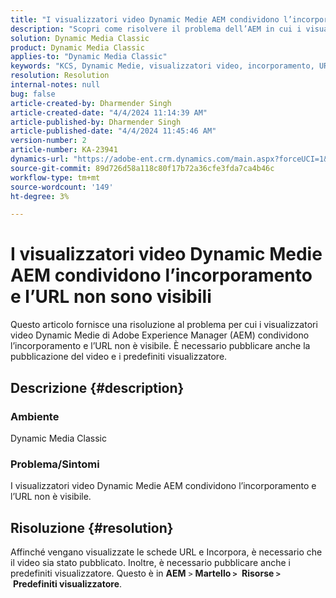 ```yaml
---
title: "I visualizzatori video Dynamic Medie AEM condividono l’incorporamento e l’URL non sono visibili"
description: "Scopri come risolvere il problema dell’AEM in cui i visualizzatori di video Dynamic Medie condividono l’incorporamento e l’URL non è visibile."
solution: Dynamic Media Classic
product: Dynamic Media Classic
applies-to: "Dynamic Media Classic"
keywords: "KCS, Dynamic Medie, visualizzatori video, incorporamento, URL, AEM"
resolution: Resolution
internal-notes: null
bug: false
article-created-by: Dharmender Singh
article-created-date: "4/4/2024 11:14:39 AM"
article-published-by: Dharmender Singh
article-published-date: "4/4/2024 11:45:46 AM"
version-number: 2
article-number: KA-23941
dynamics-url: "https://adobe-ent.crm.dynamics.com/main.aspx?forceUCI=1&pagetype=entityrecord&etn=knowledgearticle&id=fd813f81-74f2-ee11-904b-6045bd04ed02"
source-git-commit: 89d726d58a118c80f17b72a36cfe3fda7ca4b46c
workflow-type: tm+mt
source-wordcount: '149'
ht-degree: 3%

---
```


# I visualizzatori video Dynamic Medie AEM condividono l’incorporamento e l’URL non sono visibili


Questo articolo fornisce una risoluzione al problema per cui i visualizzatori video Dynamic Medie di Adobe Experience Manager (AEM) condividono l’incorporamento e l’URL non è visibile. È necessario pubblicare anche la pubblicazione del video e i predefiniti visualizzatore.

## Descrizione {#description}


### Ambiente<b> </b>

Dynamic Media Classic

### Problema/Sintomi

I visualizzatori video Dynamic Medie AEM condividono l’incorporamento e l’URL non è visibile.


## Risoluzione {#resolution}


Affinché vengano visualizzate le schede URL e Incorpora, è necessario che il video sia stato pubblicato. Inoltre, è necessario pubblicare anche i predefiniti visualizzatore. Questo è in <b>AEM</b> `>`  <b>Martello `>` </b> <b>Risorse `>` </b> <b>Predefiniti visualizzatore</b>.
